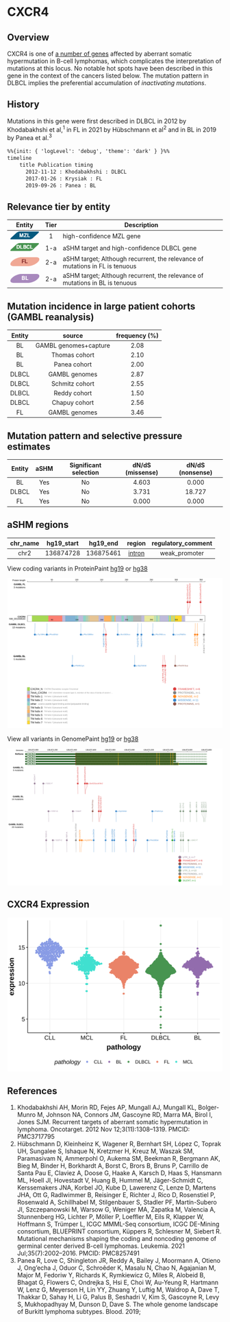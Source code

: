 # CXCR4

## Overview

CXCR4 is one of [a number of genes](https://github.com/morinlab/LLMPP/wiki/ashm) affected by aberrant somatic hypermutation in B-cell lymphomas, which complicates the interpretation of mutations at this locus. No notable hot spots have been described in this gene in the context of the cancers listed below. The mutation pattern in DLBCL implies the preferential accumulation of *inactivating mutations*.

## History
Mutations in this gene were first described in DLBCL in 2012 by Khodabakhshi et al,<sup>1</sup> in FL in 2021 by Hübschmann et al<sup>2</sup> and in BL in 2019 by Panea et al.<sup>3</sup>


```mermaid
%%{init: { 'logLevel': 'debug', 'theme': 'dark' } }%%
timeline
    title Publication timing
      2012-11-12 : Khodabakhshi : DLBCL
      2017-01-26 : Krysiak : FL
      2019-09-26 : Panea : BL
```

## Relevance tier by entity

|Entity|Tier|Description                           |
|:------:|:----:|--------------------------------------|
|![MZL](images/icons/MZL_tier1.png)|1|high-confidence MZL gene|
|![DLBCL](images/icons/DLBCL_tier1.png) |1-a | aSHM target and high-confidence DLBCL gene            |
|![FL](images/icons/FL_tier2.png)    |2-a | aSHM target; Although recurrent, the relevance of mutations in FL is tenuous |
|![BL](images/icons/BL_tier2.png)    |2-a | aSHM target; Although recurrent, the relevance of mutations in BL is tenuous |

## Mutation incidence in large patient cohorts (GAMBL reanalysis)

|Entity|source               |frequency (%)|
|:------:|:---------------------:|:-------------:|
|BL    |GAMBL genomes+capture|2.08         |
|BL    |Thomas cohort        |2.10         |
|BL    |Panea cohort         |2.00         |
|DLBCL |GAMBL genomes        |2.87         |
|DLBCL |Schmitz cohort       |2.55         |
|DLBCL |Reddy cohort         |1.50         |
|DLBCL |Chapuy cohort        |2.56         |
|FL    |GAMBL genomes        |3.46         |

## Mutation pattern and selective pressure estimates

|Entity|aSHM|Significant selection|dN/dS (missense)|dN/dS (nonsense)|
|:------:|:----:|:---------------------:|:----------------:|:----------------:|
|BL    |Yes |No                   |4.603           | 0.000          |
|DLBCL |Yes |No                   |3.731           |18.727          |
|FL    |Yes |No                   |0.000           | 0.000          |

## aSHM regions

|chr_name|hg19_start|hg19_end |region                                                                                        |regulatory_comment|
|:--------:|:----------:|:---------:|:----------------------------------------------------------------------------------------------:|:------------------:|
|chr2    |136874728 |136875461|[intron](https://genome.ucsc.edu/s/rdmorin/GAMBL%20hg19?position=chr2%3A136874728%2D136875461)|weak_promoter     |



View coding variants in ProteinPaint [hg19](https://morinlab.github.io/LLMPP/GAMBL/CXCR4_protein.html)  or [hg38](https://morinlab.github.io/LLMPP/GAMBL/CXCR4_protein_hg38.html)

![](images/proteinpaint/CXCR4_NM_001008540.svg)

View all variants in GenomePaint [hg19](https://morinlab.github.io/LLMPP/GAMBL/CXCR4.html)  or [hg38](https://morinlab.github.io/LLMPP/GAMBL/CXCR4_hg38.html)

![](images/proteinpaint/CXCR4.svg)

## CXCR4 Expression
![](images/gene_expression/CXCR4_by_pathology.svg)

## References
1.  Khodabakhshi AH, Morin RD, Fejes AP, Mungall AJ, Mungall KL, Bolger-Munro M, Johnson NA, Connors JM, Gascoyne RD, Marra MA, Birol I, Jones SJM. Recurrent targets of aberrant somatic hypermutation in lymphoma. Oncotarget. 2012 Nov 12;3(11):1308–1319. PMCID: PMC3717795
2.  Hübschmann D, Kleinheinz K, Wagener R, Bernhart SH, López C, Toprak UH, Sungalee S, Ishaque N, Kretzmer H, Kreuz M, Waszak SM, Paramasivam N, Ammerpohl O, Aukema SM, Beekman R, Bergmann AK, Bieg M, Binder H, Borkhardt A, Borst C, Brors B, Bruns P, Carrillo de Santa Pau E, Claviez A, Doose G, Haake A, Karsch D, Haas S, Hansmann ML, Hoell JI, Hovestadt V, Huang B, Hummel M, Jäger-Schmidt C, Kerssemakers JNA, Korbel JO, Kube D, Lawerenz C, Lenze D, Martens JHA, Ott G, Radlwimmer B, Reisinger E, Richter J, Rico D, Rosenstiel P, Rosenwald A, Schillhabel M, Stilgenbauer S, Stadler PF, Martín-Subero JI, Szczepanowski M, Warsow G, Weniger MA, Zapatka M, Valencia A, Stunnenberg HG, Lichter P, Möller P, Loeffler M, Eils R, Klapper W, Hoffmann S, Trümper L, ICGC MMML-Seq consortium, ICGC DE-Mining consortium, BLUEPRINT consortium, Küppers R, Schlesner M, Siebert R. Mutational mechanisms shaping the coding and noncoding genome of germinal center derived B-cell lymphomas. Leukemia. 2021 Jul;35(7):2002–2016. PMCID: PMC8257491
3.  Panea R, Love C, Shingleton JR, Reddy A, Bailey J, Moormann A, Otieno J, Ong’echa J, Oduor C, Schroêder K, Masalu N, Chao N, Agajanian M, Major M, Fedoriw Y, Richards K, Rymkiewicz G, Miles R, Alobeid B, Bhagat G, Flowers C, Ondrejka S, Hsi E, Choi W, Au-Yeung R, Hartmann W, Lenz G, Meyerson H, Lin YY, Zhuang Y, Luftig M, Waldrop A, Dave T, Thakkar D, Sahay H, Li G, Palus B, Seshadri V, Kim S, Gascoyne R, Levy S, Mukhopadhyay M, Dunson D, Dave S. The whole genome landscape of Burkitt lymphoma subtypes. Blood. 2019; 

<!-- ORIGIN: khodabakhshiRecurrentTargetsAberrant2012 -->

<!-- DLBCL: khodabakhshiRecurrentTargetsAberrant2012 -->
<!-- BL: paneaWholeGenomeLandscape2019 -->
<!-- FL: krysiakRecurrentSomaticMutations2017b -->
